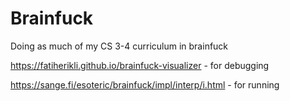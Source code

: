 # Brainfuck
Doing as much of my CS 3-4 curriculum in brainfuck


https://fatiherikli.github.io/brainfuck-visualizer     - for debugging

https://sange.fi/esoteric/brainfuck/impl/interp/i.html - for running
